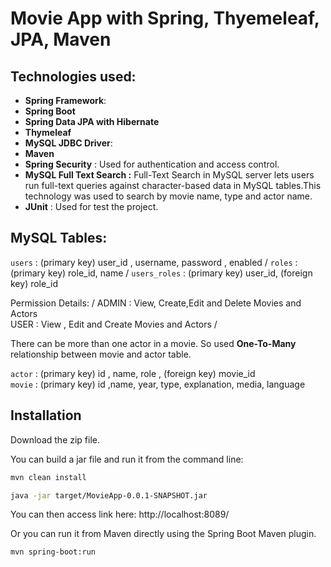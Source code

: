 # Movie App with Spring, Thyemeleaf, JPA, Maven

## Technologies used:

- **Spring Framework**:
- **Spring Boot**
- **Spring Data JPA with Hibernate**
- **Thymeleaf**
- **MySQL JDBC Driver**:
- **Maven**
- **Spring Security** : Used   for authentication and access control.
- **MySQL Full Text Search :** Full-Text Search in MySQL server lets users run full-text queries against character-based data in MySQL tables.This technology was used to search by movie name, type and actor name.
- **JUnit** : Used for test the  project.

##  MySQL Tables:

 `users` :    (primary key)  user_id , username, password , enabled /
 `roles` :   (primary key) role_id, name /
 `users_roles` : (primary key) user_id, (foreign key) role_id
 

 Permission Details: /
 ADMIN  :    View, Create,Edit and Delete Movies and Actors \
 USER   :    View , Edit and Create Movies and Actors /
 
 
  There can be more than one actor in a movie.
 So used **One-To-Many**  relationship between movie and actor table.
 
  `actor` :    (primary key)  id , name, role , (foreign key) movie_id\
   `movie` :    (primary key)  id ,name, year, type, explanation, media, language
   


## Installation


Download the zip file.

You can build a jar file and run it from the command line:

```sh
mvn clean install
```
```sh
java -jar target/MovieApp-0.0.1-SNAPSHOT.jar
```

You can then access link here: http://localhost:8089/

Or you can run it from Maven directly using the Spring Boot Maven plugin.


```sh
mvn spring-boot:run
```
